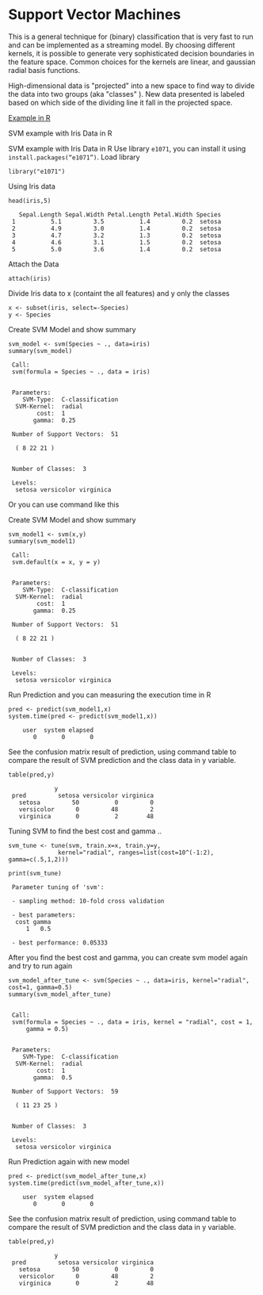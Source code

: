 # Support Vector Machines

This is a general technique for (binary) classification that is very fast to run and can be implemented as a streaming model. By choosing different kernels, it is possible to generate very sophisticated decision boundaries in the feature space. Common choices for the kernels are linear, and gaussian radial basis functions.

High-dimensional data is "projected" into a new space to find way to divide the data into two groups (aka "classes" ). New data presented is labeled based on which side of the dividing line it fall in the projected space.



[Example in R](http://rischanlab.github.io/SVM.html)

SVM example with Iris Data in R

SVM example with Iris Data in R
Use library `e1071`, you can install it using `install.packages(“e1071”)`. Load library

```splus
library("e1071")
```

Using Iris data

```
head(iris,5)

   Sepal.Length Sepal.Width Petal.Length Petal.Width Species
 1          5.1         3.5          1.4         0.2  setosa
 2          4.9         3.0          1.4         0.2  setosa
 3          4.7         3.2          1.3         0.2  setosa
 4          4.6         3.1          1.5         0.2  setosa
 5          5.0         3.6          1.4         0.2  setosa
```

Attach the Data

```splus
attach(iris)
```

Divide Iris data to x (containt the all features) and y only the classes

```splus
x <- subset(iris, select=-Species)
y <- Species
```

Create SVM Model and show summary

```splus
svm_model <- svm(Species ~ ., data=iris)
summary(svm_model)

 Call:
 svm(formula = Species ~ ., data = iris)


 Parameters:
    SVM-Type:  C-classification
  SVM-Kernel:  radial
        cost:  1
       gamma:  0.25

 Number of Support Vectors:  51

  ( 8 22 21 )


 Number of Classes:  3

 Levels:
  setosa versicolor virginica
```

Or you can use command like this

Create SVM Model and show summary

```splus
svm_model1 <- svm(x,y)
summary(svm_model1)

 Call:
 svm.default(x = x, y = y)


 Parameters:
    SVM-Type:  C-classification
  SVM-Kernel:  radial
        cost:  1
       gamma:  0.25

 Number of Support Vectors:  51

  ( 8 22 21 )


 Number of Classes:  3

 Levels:
  setosa versicolor virginica
```

Run Prediction and you can measuring the execution time in R

```splus
pred <- predict(svm_model1,x)
system.time(pred <- predict(svm_model1,x))

    user  system elapsed
       0       0       0
```

See the confusion matrix result of prediction, using command table to compare the result of SVM prediction and the class data in y variable.

```splus
table(pred,y)

             y
 pred         setosa versicolor virginica
   setosa         50          0         0
   versicolor      0         48         2
   virginica       0          2        48
```

Tuning SVM to find the best cost and gamma ..

```splus
svm_tune <- tune(svm, train.x=x, train.y=y,
              kernel="radial", ranges=list(cost=10^(-1:2), gamma=c(.5,1,2)))
```
```splus
print(svm_tune)

 Parameter tuning of 'svm':

 - sampling method: 10-fold cross validation

 - best parameters:
  cost gamma
     1   0.5

 - best performance: 0.05333
```

After you find the best cost and gamma, you can create svm model again and try to run again

```splus
svm_model_after_tune <- svm(Species ~ ., data=iris, kernel="radial", cost=1, gamma=0.5)
summary(svm_model_after_tune)


 Call:
 svm(formula = Species ~ ., data = iris, kernel = "radial", cost = 1,
     gamma = 0.5)


 Parameters:
    SVM-Type:  C-classification
  SVM-Kernel:  radial
        cost:  1
       gamma:  0.5

 Number of Support Vectors:  59

  ( 11 23 25 )


 Number of Classes:  3

 Levels:
  setosa versicolor virginica
```
Run Prediction again with new model
```splus
pred <- predict(svm_model_after_tune,x)
system.time(predict(svm_model_after_tune,x))

    user  system elapsed
       0       0       0
```

See the confusion matrix result of prediction, using command table to compare the result of SVM prediction and the class data in y variable.

```splus
table(pred,y)

             y
 pred         setosa versicolor virginica
   setosa         50          0         0
   versicolor      0         48         2
   virginica       0          2        48
```
